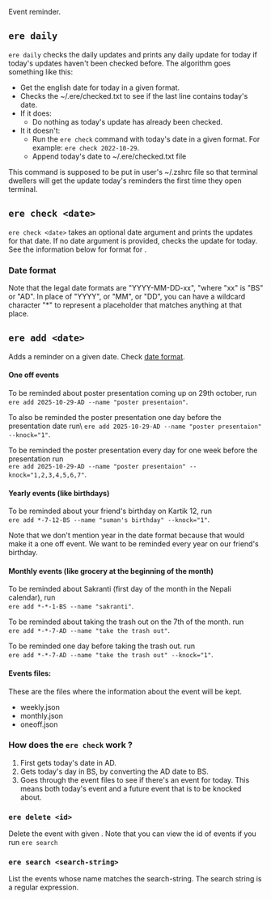 Event reminder.

## `ere daily`

`ere daily` checks the daily updates and prints any daily update for today if
today's updates haven't been checked before. The algorithm goes something like
this:

- Get the english date for today in a given format.
- Checks the ~/.ere/checked.txt to see if the last line contains today's date.
- If it does:
  - Do nothing as today's update has already been checked.
- It it doesn't:
  - Run the `ere check` command with today's date in a given format. For
    example: `ere check 2022-10-29`.
  - Append today's date to ~/.ere/checked.txt file

This command is supposed to be put in user's ~/.zshrc file so that terminal
dwellers will get the update today's reminders the first time they open
terminal.

## `ere check <date>`

`ere check <date>` takes an optional date argument and prints the updates for
that date. If no date argument is provided, checks the update for today. See the
information below for format for <date>.

### Date format

Note that the legal date formats are "YYYY-MM-DD-xx", "where "xx" is "BS" or
"AD". In place of "YYYY", or "MM", or "DD", you can have a wildcard character
"*" to represent a placeholder that matches anything at that place.

## `ere add <date>`

Adds a reminder on a given date. Check [date format](###date-format).

#### One off events

To be reminded about poster presentation coming up on 29th october, run\
`ere add 2025-10-29-AD --name "poster presentaion"`.

To also be reminded the poster presentation one day before the presentation date
run\ `ere add 2025-10-29-AD --name "poster presentaion" --knock="1"`.

To be reminded the poster presentation every day for one week before the
presentation run\
`ere add 2025-10-29-AD --name "poster presentaion" --knock="1,2,3,4,5,6,7"`.

#### Yearly events (like birthdays)

To be reminded about your friend's birthday on Kartik 12, run\
`ere add *-7-12-BS --name "suman's birthday" --knock="1"`.

Note that we don't mention year in the date format because that would make it a
one off event. We want to be reminded every year on our friend's birthday.

#### Monthly events (like grocery at the beginning of the month)

To be reminded about Sakranti (first day of the month in the Nepali calendar),
run\
`ere add *-*-1-BS --name "sakranti"`.

To be reminded about taking the trash out on the 7th of the month. run\
`ere add *-*-7-AD --name "take the trash out"`.

To be reminded one day before taking the trash out. run\
`ere add *-*-7-AD --name "take the trash out" --knock="1"`.

#### Events files:

These are the files where the information about the event will be kept.

- weekly.json
- monthly.json
- oneoff.json

### How does the `ere check` work ?

1. First gets today's date in AD.
1. Gets today's day in BS, by converting the AD date to BS.
1. Goes through the event files to see if there's an event for today. This means
   both today's event and a future event that is to be knocked about.

### `ere delete <id>`

Delete the event with given <id>. Note that you can view the id of events if you
run `ere search`

### `ere search <search-string>`

List the events whose name matches the search-string. The search string is a
regular expression.
